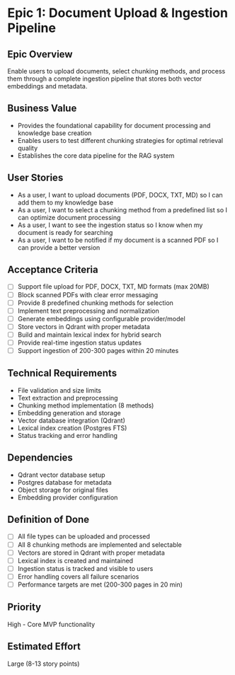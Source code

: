 # Epic 1: Document Upload & Ingestion Pipeline

## Epic Overview

Enable users to upload documents, select chunking methods, and process them through a complete ingestion pipeline that stores both vector embeddings and metadata.

## Business Value

- Provides the foundational capability for document processing and knowledge base creation
- Enables users to test different chunking strategies for optimal retrieval quality
- Establishes the core data pipeline for the RAG system

## User Stories

- As a user, I want to upload documents (PDF, DOCX, TXT, MD) so I can add them to my knowledge base
- As a user, I want to select a chunking method from a predefined list so I can optimize document processing
- As a user, I want to see the ingestion status so I know when my document is ready for searching
- As a user, I want to be notified if my document is a scanned PDF so I can provide a better version

## Acceptance Criteria

- [ ] Support file upload for PDF, DOCX, TXT, MD formats (max 20MB)
- [ ] Block scanned PDFs with clear error messaging
- [ ] Provide 8 predefined chunking methods for selection
- [ ] Implement text preprocessing and normalization
- [ ] Generate embeddings using configurable provider/model
- [ ] Store vectors in Qdrant with proper metadata
- [ ] Build and maintain lexical index for hybrid search
- [ ] Provide real-time ingestion status updates
- [ ] Support ingestion of 200-300 pages within 20 minutes

## Technical Requirements

- File validation and size limits
- Text extraction and preprocessing
- Chunking method implementation (8 methods)
- Embedding generation and storage
- Vector database integration (Qdrant)
- Lexical index creation (Postgres FTS)
- Status tracking and error handling

## Dependencies

- Qdrant vector database setup
- Postgres database for metadata
- Object storage for original files
- Embedding provider configuration

## Definition of Done

- [ ] All file types can be uploaded and processed
- [ ] All 8 chunking methods are implemented and selectable
- [ ] Vectors are stored in Qdrant with proper metadata
- [ ] Lexical index is created and maintained
- [ ] Ingestion status is tracked and visible to users
- [ ] Error handling covers all failure scenarios
- [ ] Performance targets are met (200-300 pages in 20 min)

## Priority

High - Core MVP functionality

## Estimated Effort

Large (8-13 story points)
